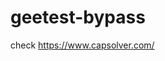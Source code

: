# geetest-bypass
check https://www.capsolver.com/ 





















                                                                                                                                                                                                 